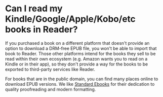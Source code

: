 # Can I read my Kindle/Google/Apple/Kobo/etc books in Reader?

If you purchased a book on a different platform that doesn't provide an option to download a DRM-free EPUB file, you won't be able to import that book to Reader. Those other platforms intend for the books they sell to be read within their own ecosystem (e.g. Amazon wants you to read on a Kindle or in their app), so they don't provide a way for the books to be exported to third-party services like Reader.

For books that are in the public domain, you can find many places online to download EPUB versions. We like [Standard Ebooks](https://standardebooks.org/) for their dedication to quality proofreading and modern formatting.

